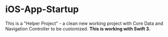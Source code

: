 # iOS-App-Startup

This is a "Helper Project" - a clean new working project with Core Data and Navigation Controller to be customized.
<b>This is working with Swift 3.</b>
